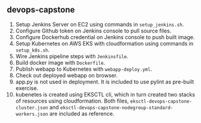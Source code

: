 ## devops-capstone

1. Setup Jenkins Server on EC2 using commands in `setup_jenkins.sh`.
2. Configure Github token on Jenkins console to pull source files.
3. Configure Dockerhub credential on Jenkins console to push built image.  
4. Setup Kubernetes on AWS EKS with cloudformation using commands in `setup_k8s.sh`.
5. Wire Jenkins pipeline steps with `Jenkinsfile`.
6. Build docker image with `Dockerfile`.
7. Publish webapp to Kubernetes with `webapp-deploy.yml`.
8. Check out deployed webapp on browser.
9. app.py is not used in deployment. It is included to use pylint as pre-built exercise. 
10. kubenetes is created using EKSCTL cli, which in turn created two stacks of resources using cloudformation. Both files, `eksctl-devops-capstone-cluster.json` and `eksctl-devops-capstone-nodegroup-standard-workers.json` are included as reference. 
